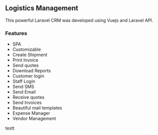 ## Logistics Management

This powerful Laravel CRM was developed using Vuejs and Laravel API.

### Features

+ SPA
+ Customizable
+ Create Shipment
+ Print Invoice
+ Send quotes
+ Download Reports
+ Customer login
+ Staff Login
+ Send SMS
+ Send Email
+ Receive quotes
+ Send Invoices
+ Beautiful mail templates
+ Expense Manager
+ Vendor Management

testt
